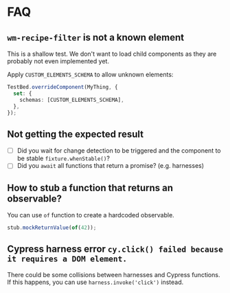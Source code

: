 # FAQ

## `wm-recipe-filter` is not a known element

This is a shallow test. We don't want to load child components as they are probably not even implemented yet.

Apply `CUSTOM_ELEMENTS_SCHEMA` to allow unknown elements:

```typescript
TestBed.overrideComponent(MyThing, {
  set: {
    schemas: [CUSTOM_ELEMENTS_SCHEMA],
  },
});
```

## Not getting the expected result

- [ ] Did you wait for change detection to be triggered and the component to be stable `fixture.whenStable()`?
- [ ] Did you `await` all functions that return a promise? (e.g. harnesses)

## How to stub a function that returns an observable?

You can use `of` function to create a hardcoded observable.

```typescript
stub.mockReturnValue(of(42));
```

## Cypress harness error `cy.click() failed because it requires a DOM element.`

There could be some collisions between harnesses and Cypress functions.
If this happens, you can use `harness.invoke('click')` instead.
